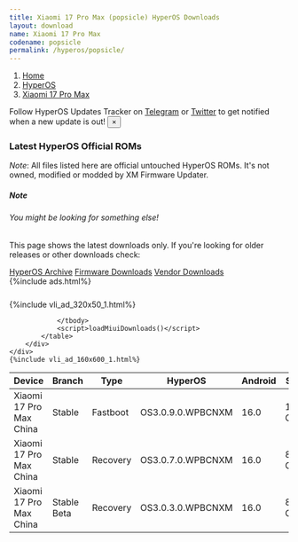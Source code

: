 ```yaml
---
title: Xiaomi 17 Pro Max (popsicle) HyperOS Downloads
layout: download
name: Xiaomi 17 Pro Max
codename: popsicle
permalink: /hyperos/popsicle/
---
```

<nav aria-label="breadcrumb">
    <ol class="breadcrumb">
        <li class="breadcrumb-item"><a href="/">Home</a></li>
        <li class="breadcrumb-item"><a href="/hyperos/">HyperOS</a></li>
        <li class="breadcrumb-item active" aria-current="page"><a href="/hyperos/popsicle/">Xiaomi 17 Pro Max</a></li>
    </ol>
</nav>
<div class="alert alert-primary alert-dismissible fade show" role="alert">
    Follow HyperOS Updates Tracker on <a href="https://t.me/MIUIUpdatesTracker" class="alert-link">Telegram</a>
     or <a href="https://twitter.com/MiFwUpdater" class="alert-link">Twitter</a> to get notified when a new update is out!
    <button type="button" class="close" data-dismiss="alert" aria-label="Close">
        <span aria-hidden="true">&times;</span>
    </button>
</div>

### Latest HyperOS Official ROMs
*Note*: All files listed here are official untouched HyperOS ROMs. It's not owned, modified or modded by XM Firmware Updater.
<div class="card">
  <div class="card-body">
    <h5 class="card-title">Note</h5>
    <h6 class="card-subtitle mb-2 text-muted">You might be looking for something else!</h6>
    <p class="card-text">This page shows the latest downloads only.
     If you're looking for older releases or other downloads check:</p>
    <a href="/archive/hyperos/popsicle/" class="card-link">HyperOS Archive</a>
    <a href="/firmware/popsicle/" class="card-link">Firmware Downloads</a>
    <a href="/vendor/popsicle/" class="card-link">Vendor Downloads</a>
  </div>
</div>
{%include ads.html%}
<div class="row justify-content-center">
    <div class="col-10">
        <div class="table-responsive-md" style="margin-top: 25px;">
            {%include vli_ad_320x50_1.html%}
            <table id="miui" class="display dt-responsive nowrap compact table table-striped table-hover table-sm">
                <thead class="thead-dark">
                    <tr>
                        <th data-ref="device">Device</th>
                        <th data-ref="branch">Branch</th>
                        <th data-ref="type">Type</th>
                        <th data-ref="miui">HyperOS</th>
                        <th data-ref="android">Android</th>
                        <th data-ref="size">Size</th>
                        <th data-ref="size">Date</th>
                        <th data-ref="link">Link</th>
                    </tr>
                </thead>
                <tbody>
                <tr><td>Xiaomi 17 Pro Max China</td><td>Stable</td><td>Fastboot</td><td>OS3.0.9.0.WPBCNXM</td><td>16.0</td><td>11.6 GB</td><td>2025-09-23</td><td><a href="/hyperos/popsicle/stable/OS3.0.9.0.WPBCNXM/">Download</a></td></tr>
<tr><td>Xiaomi 17 Pro Max China</td><td>Stable</td><td>Recovery</td><td>OS3.0.7.0.WPBCNXM</td><td>16.0</td><td>8.2 GB</td><td>2025-09-26</td><td><a href="/hyperos/popsicle/stable/OS3.0.7.0.WPBCNXM/">Download</a></td></tr>
<tr><td>Xiaomi 17 Pro Max China</td><td>Stable Beta</td><td>Recovery</td><td>OS3.0.3.0.WPBCNXM</td><td>16.0</td><td>8.2 GB</td><td>2025-09-26</td><td><a href="/hyperos/popsicle/stable beta/OS3.0.3.0.WPBCNXM/">Download</a></td></tr>

                </tbody>
                <script>loadMiuiDownloads()</script>
            </table>
        </div>
    </div>
    {%include vli_ad_160x600_1.html%}
</div>
